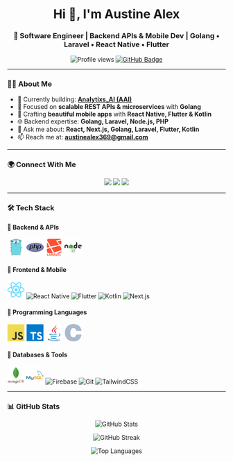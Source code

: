 <h1 align="center">Hi 👋, I'm Austine Alex</h1>
<h3 align="center">🚀 Software Engineer | Backend APIs & Mobile Dev | Golang • Laravel • React Native • Flutter</h3>

<p align="center">
  <img src="https://komarev.com/ghpvc/?username=developer-austine&label=Profile%20Views&color=0e75b6&style=flat" alt="Profile views"/>
  <a href="https://github.com/developer-austine?tab=followers">
    <img src="https://img.shields.io/github/followers/developer-austine?label=Followers&style=social" alt="GitHub Badge"/>
  </a>
</p>

---

### 👨‍💻 About Me
- 🔭 Currently building: [**Analytixs_AI (AAI)**](https://github.com/developer-austine)  
- 🚀 Focused on **scalable REST APIs & microservices** with **Golang**  
- 📱 Crafting **beautiful mobile apps** with **React Native, Flutter & Kotlin**  
- 🌐 Backend expertise: **Golang, Laravel, Node.js, PHP**  
- 💬 Ask me about: **React, Next.js, Golang, Laravel, Flutter, Kotlin**  
- 📫 Reach me at: **austinealex369@gmail.com**  

---

### 🌍 Connect With Me
<p align="center">
  <a href="https://twitter.com/austinale4783"><img src="https://img.shields.io/badge/Twitter-%231DA1F2.svg?logo=twitter&logoColor=white" height="30"/></a>
  <a href="https://linkedin.com/in/austine-alex"><img src="https://img.shields.io/badge/LinkedIn-%230077B5.svg?logo=linkedin&logoColor=white" height="30"/></a>
  <a href="https://fb.com/austine alex"><img src="https://img.shields.io/badge/Facebook-%231877F2.svg?logo=facebook&logoColor=white" height="30"/></a>
</p>

---

### 🛠️ Tech Stack  

#### 🔹 Backend & APIs
<p>
  <img src="https://raw.githubusercontent.com/devicons/devicon/master/icons/go/go-original.svg" alt="Golang" width="40" height="40"/>
  <img src="https://raw.githubusercontent.com/devicons/devicon/master/icons/php/php-original.svg" alt="PHP" width="40" height="40"/>
  <img src="https://raw.githubusercontent.com/devicons/devicon/master/icons/laravel/laravel-plain-wordmark.svg" alt="Laravel" width="40" height="40"/>
  <img src="https://raw.githubusercontent.com/devicons/devicon/master/icons/nodejs/nodejs-original-wordmark.svg" alt="Node.js" width="40" height="40"/>
</p>

#### 🔹 Frontend & Mobile
<p>
  <img src="https://raw.githubusercontent.com/devicons/devicon/master/icons/react/react-original.svg" alt="React" width="40" height="40"/>
  <img src="https://reactnative.dev/img/header_logo.svg" alt="React Native" width="40" height="40"/>
  <img src="https://www.vectorlogo.zone/logos/flutterio/flutterio-icon.svg" alt="Flutter" width="40" height="40"/>
  <img src="https://www.vectorlogo.zone/logos/kotlinlang/kotlinlang-icon.svg" alt="Kotlin" width="40" height="40"/>
  <img src="https://cdn.worldvectorlogo.com/logos/nextjs-2.svg" alt="Next.js" width="40" height="40"/>
</p>

#### 🔹 Programming Languages
<p>
  <img src="https://raw.githubusercontent.com/devicons/devicon/master/icons/javascript/javascript-original.svg" alt="JavaScript" width="40" height="40"/>
  <img src="https://raw.githubusercontent.com/devicons/devicon/master/icons/typescript/typescript-original.svg" alt="TypeScript" width="40" height="40"/>
  <img src="https://raw.githubusercontent.com/devicons/devicon/master/icons/java/java-original.svg" alt="Java" width="40" height="40"/>
  <img src="https://raw.githubusercontent.com/devicons/devicon/master/icons/c/c-original.svg" alt="C" width="40" height="40"/>
</p>

#### 🔹 Databases & Tools
<p>
  <img src="https://raw.githubusercontent.com/devicons/devicon/master/icons/mongodb/mongodb-original-wordmark.svg" alt="MongoDB" width="40" height="40"/>
  <img src="https://raw.githubusercontent.com/devicons/devicon/master/icons/mysql/mysql-original-wordmark.svg" alt="MySQL" width="40" height="40"/>
  <img src="https://www.vectorlogo.zone/logos/firebase/firebase-icon.svg" alt="Firebase" width="40" height="40"/>
  <img src="https://www.vectorlogo.zone/logos/git-scm/git-scm-icon.svg" alt="Git" width="40" height="40"/>
  <img src="https://www.vectorlogo.zone/logos/tailwindcss/tailwindcss-icon.svg" alt="TailwindCSS" width="40" height="40"/>
</p>

---

### 📊 GitHub Stats
<p align="center">
  <img src="https://github-readme-stats.vercel.app/api?username=developer-austine&show_icons=true&theme=radical" alt="GitHub Stats"/>
</p>
<p align="center">
  <img src="https://github-readme-streak-stats.herokuapp.com?user=developer-austine&theme=radical" alt="GitHub Streak"/>
</p>
<p align="center">
  <img src="https://github-readme-stats.vercel.app/api/top-langs?username=developer-austine&layout=compact&theme=radical" alt="Top Languages"/>
</p>
